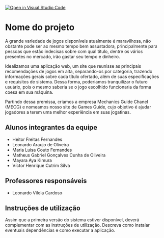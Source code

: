 [![Open in Visual Studio Code](https://classroom.github.com/assets/open-in-vscode-c66648af7eb3fe8bc4f294546bfd86ef473780cde1dea487d3c4ff354943c9ae.svg)](https://classroom.github.com/online_ide?assignment_repo_id=7590670&assignment_repo_type=AssignmentRepo)
# Nome do projeto
A grande variedade de jogos disponíveis atualmente é maravilhosa, não obstante pode ser ao mesmo tempo bem assustadora, principalmente para pessoas que estão indecisas sobre com qual título, dentre os vários presentes no mercado, irão gastar seu tempo e dinheiro.

Idealizamos uma aplicação web, um site que reunisse as principais recomendações de jogos em alta, separando-os por categoria, trazendo informações gerais sobre cada título ofertado, além de suas especificações e requisitos de sistema. Dessa forma, poderiamos tranquilizar o futuro usuário, pois o mesmo saberia se o jogo escolhido funcionaria da forma coesa em sua máquina.

Partindo dessa premissa, criamos a empresa Mechanics Guide Chanel (MECG) e nomeamos nosso site de Games Guide, cujo objetivo é ajudar jogadores a terem uma melhor experiência em suas jogatinas.

## Alunos integrantes da equipe

* Heitor Freitas Fernandes
* Leonardo Araujo de Oliveira
* Maria Luisa Couto Fernandes
* Matheus Gabriel Gonçalves Cunha de Oliveira
* Mayara Aya Kimura
* Víctor Henrique Cutrim Silva

## Professores responsáveis

* Leonardo Vilela Cardoso

## Instruções de utilização

Assim que a primeira versão do sistema estiver disponível, deverá complementar com as instruções de utilização. Descreva como instalar eventuais dependências e como executar a aplicação.
